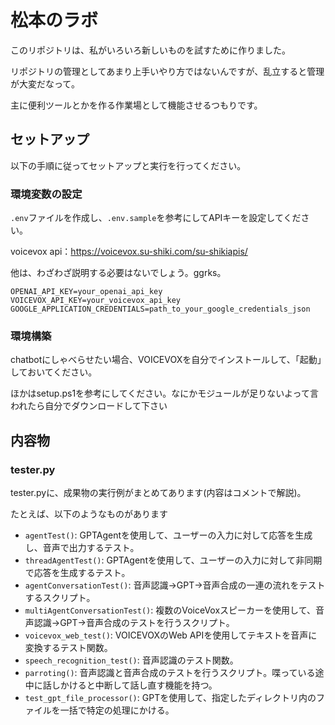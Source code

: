 # 松本のラボ

このリポジトリは、私がいろいろ新しいものを試すために作りました。

リポジトリの管理としてあまり上手いやり方ではないんですが、乱立すると管理が大変だなって。

主に便利ツールとかを作る作業場として機能させるつもりです。


## セットアップ

以下の手順に従ってセットアップと実行を行ってください。

### 環境変数の設定

`.env`ファイルを作成し、`.env.sample`を参考にしてAPIキーを設定してください。

voicevox api：https://voicevox.su-shiki.com/su-shikiapis/

他は、わざわざ説明する必要はないでしょう。ggrks。
   ```
   OPENAI_API_KEY=your_openai_api_key
   VOICEVOX_API_KEY=your_voicevox_api_key
   GOOGLE_APPLICATION_CREDENTIALS=path_to_your_google_credentials_json
   ```

### 環境構築

chatbotにしゃべらせたい場合、VOICEVOXを自分でインストールして、「起動」しておいてください。

ほかはsetup.ps1を参考にしてください。なにかモジュールが足りないよって言われたら自分でダウンロードして下さい


## 内容物

### tester.py

tester.pyに、成果物の実行例がまとめてあります(内容はコメントで解説)。

たとえば、以下のようなものがあります
- `agentTest()`: GPTAgentを使用して、ユーザーの入力に対して応答を生成し、音声で出力するテスト。
- `threadAgentTest()`: GPTAgentを使用して、ユーザーの入力に対して非同期で応答を生成するテスト。
- `agentConversationTest()`: 音声認識→GPT→音声合成の一連の流れをテストするスクリプト。
- `multiAgentConversationTest()`: 複数のVoiceVoxスピーカーを使用して、音声認識→GPT→音声合成のテストを行うスクリプト。
- `voicevox_web_test()`: VOICEVOXのWeb APIを使用してテキストを音声に変換するテスト関数。
- `speech_recognition_test()`: 音声認識のテスト関数。
- `parroting()`: 音声認識と音声合成のテストを行うスクリプト。喋っている途中に話しかけると中断して話し直す機能を持つ。
- `test_gpt_file_processor()`: GPTを使用して、指定したディレクトリ内のファイルを一括で特定の処理にかける。
